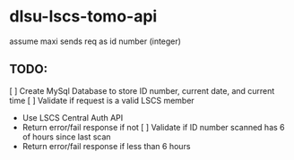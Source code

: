 # dlsu-lscs-tomo-api

assume maxi sends req as id number (integer)

## TODO:
[ ] Create MySql Database to store ID number, current date, and current time
[ ] Validate if request is a valid LSCS member
  - Use LSCS Central Auth API
  - Return error/fail response if not
[ ] Validate if ID number scanned has 6 of hours since last scan
  - Return error/fail response if less than 6 hours
